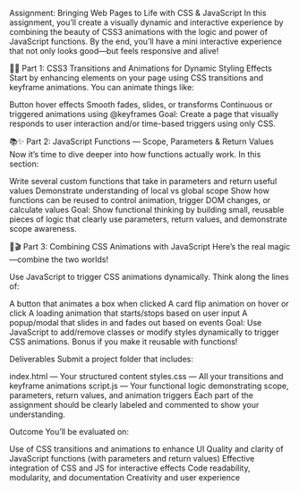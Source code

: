  Assignment: Bringing Web Pages to Life with CSS & JavaScript
In this assignment, you’ll create a visually dynamic and interactive experience by combining the beauty of CSS3 animations with the logic and power of JavaScript functions. By the end, you’ll have a mini interactive experience that not only looks good—but feels responsive and alive!

🎨✨ Part 1: CSS3 Transitions and Animations for Dynamic Styling Effects
Start by enhancing elements on your page using CSS transitions and keyframe animations. You can animate things like:

Button hover effects
Smooth fades, slides, or transforms
Continuous or triggered animations using @keyframes
Goal: Create a page that visually responds to user interaction and/or time-based triggers using only CSS.

📚✨ Part 2: JavaScript Functions — Scope, Parameters & Return Values
Now it’s time to dive deeper into how functions actually work. In this section:

Write several custom functions that take in parameters and return useful values
Demonstrate understanding of local vs global scope
Show how functions can be reused to control animation, trigger DOM changes, or calculate values
Goal: Show functional thinking by building small, reusable pieces of logic that clearly use parameters, return values, and demonstrate scope awareness.

🎨🎬 Part 3: Combining CSS Animations with JavaScript
Here’s the real magic—combine the two worlds!

Use JavaScript to trigger CSS animations dynamically. Think along the lines of:

A button that animates a box when clicked
A card flip animation on hover or click
A loading animation that starts/stops based on user input
A popup/modal that slides in and fades out based on events
Goal: Use JavaScript to add/remove classes or modify styles dynamically to trigger CSS animations. Bonus if you make it reusable with functions!

Deliverables
Submit a project folder that includes:

index.html — Your structured content
styles.css — All your transitions and keyframe animations
script.js — Your functional logic demonstrating scope, parameters, return values, and animation triggers
Each part of the assignment should be clearly labeled and commented to show your understanding.

Outcome
You’ll be evaluated on:

Use of CSS transitions and animations to enhance UI
Quality and clarity of JavaScript functions (with parameters and return values)
Effective integration of CSS and JS for interactive effects
Code readability, modularity, and documentation
Creativity and user experience
